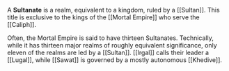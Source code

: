A **Sultanate** is a realm, equivalent to a kingdom, ruled by a [[Sultan]]. This title is exclusive to the kings of the [[Mortal Empire]] who serve the [[Caliph]].

Often, the Mortal Empire is said to have thirteen Sultanates. Technically, while it has thirteen major realms of roughly equivalent significance, only eleven of the realms are led by a [[Sultan]]. [[Irgal]] calls their leader a [[Lugal]], while [[Sawat]] is governed by a mostly autonomous [[Khedive]].